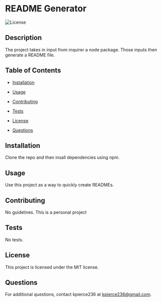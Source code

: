 # README Generator

![License](https://img.shields.io/badge/license-MIT-blue.svg)

## Description
The project takes in input from inquirer a node package. Those inputs then generate a README file.

## Table of Contents
* [Installation](#installation)
* [Usage](#usage)
* [Contributing](#contributing)
* [Tests](#tests)

* [License](#license)

* [Questions](#questions)

## Installation
Clone the repo and then insall dependencies using npm.

## Usage
Use this project as a way to quickly create READMEs.

## Contributing
No guidelines. This is a personal project

## Tests
No tests.

## License
This project is licensed under the MIT license.

## Questions
For additional questions, contact kpierce236 at kpierce236@gmail.com.
